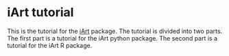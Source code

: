 iArt tutorial
=======================================

This is the tutorial for the [iArt](https://i-art.readthedocs.io/en/latest/) package. The tutorial is divided into two parts. The first part is a tutorial for the iArt python package. The second part is a tutorial for the iArt R package.
